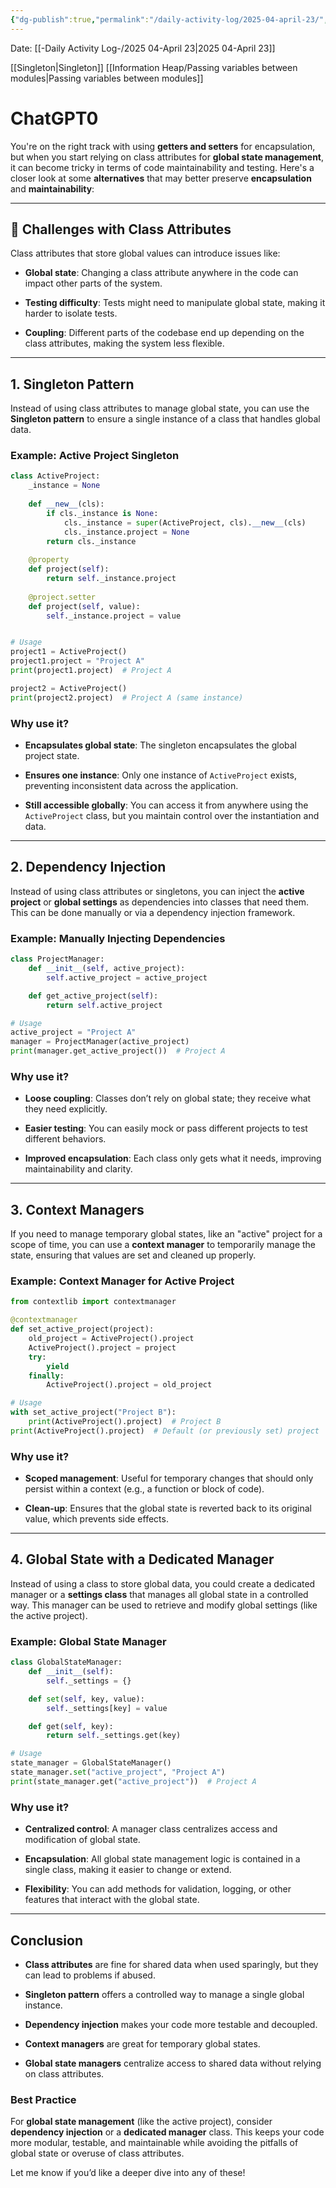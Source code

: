 ```yaml
---
{"dg-publish":true,"permalink":"/daily-activity-log/2025-04-april-23/","noteIcon":"","created":"2025-05-20T09:18:15.608-05:00"}
---
```


Date: [[-Daily Activity Log-/2025 04-April 23\|2025 04-April 23]]


[[Singleton\|Singleton]]
[[Information Heap/Passing variables between modules\|Passing variables between modules]]
# ChatGPT0

You're on the right track with using **getters and setters** for encapsulation, but when you start relying on class attributes for **global state management**, it can become tricky in terms of code maintainability and testing. Here's a closer look at some **alternatives** that may better preserve **encapsulation** and **maintainability**:

---

## 🚧 **Challenges with Class Attributes**

Class attributes that store global values can introduce issues like:

- **Global state**: Changing a class attribute anywhere in the code can impact other parts of the system.
    
- **Testing difficulty**: Tests might need to manipulate global state, making it harder to isolate tests.
    
- **Coupling**: Different parts of the codebase end up depending on the class attributes, making the system less flexible.
    

---

## 1. **Singleton Pattern**

Instead of using class attributes to manage global state, you can use the **Singleton pattern** to ensure a single instance of a class that handles global data.

### Example: Active Project Singleton

```python
class ActiveProject:
    _instance = None
    
    def __new__(cls):
        if cls._instance is None:
            cls._instance = super(ActiveProject, cls).__new__(cls)
            cls._instance.project = None
        return cls._instance
    
    @property
    def project(self):
        return self._instance.project
    
    @project.setter
    def project(self, value):
        self._instance.project = value


# Usage
project1 = ActiveProject()
project1.project = "Project A"
print(project1.project)  # Project A

project2 = ActiveProject()
print(project2.project)  # Project A (same instance)
```

### Why use it?

- **Encapsulates global state**: The singleton encapsulates the global project state.
    
- **Ensures one instance**: Only one instance of `ActiveProject` exists, preventing inconsistent data across the application.
    
- **Still accessible globally**: You can access it from anywhere using the `ActiveProject` class, but you maintain control over the instantiation and data.
    

---

## 2. **Dependency Injection**

Instead of using class attributes or singletons, you can inject the **active project** or **global settings** as dependencies into classes that need them. This can be done manually or via a dependency injection framework.

### Example: Manually Injecting Dependencies

```python
class ProjectManager:
    def __init__(self, active_project):
        self.active_project = active_project

    def get_active_project(self):
        return self.active_project

# Usage
active_project = "Project A"
manager = ProjectManager(active_project)
print(manager.get_active_project())  # Project A
```

### Why use it?

- **Loose coupling**: Classes don’t rely on global state; they receive what they need explicitly.
    
- **Easier testing**: You can easily mock or pass different projects to test different behaviors.
    
- **Improved encapsulation**: Each class only gets what it needs, improving maintainability and clarity.
    

---

## 3. **Context Managers**

If you need to manage temporary global states, like an "active" project for a scope of time, you can use a **context manager** to temporarily manage the state, ensuring that values are set and cleaned up properly.

### Example: Context Manager for Active Project

```python
from contextlib import contextmanager

@contextmanager
def set_active_project(project):
    old_project = ActiveProject().project
    ActiveProject().project = project
    try:
        yield
    finally:
        ActiveProject().project = old_project

# Usage
with set_active_project("Project B"):
    print(ActiveProject().project)  # Project B
print(ActiveProject().project)  # Default (or previously set) project
```

### Why use it?

- **Scoped management**: Useful for temporary changes that should only persist within a context (e.g., a function or block of code).
    
- **Clean-up**: Ensures that the global state is reverted back to its original value, which prevents side effects.
    

---

## 4. **Global State with a Dedicated Manager**

Instead of using a class to store global data, you could create a dedicated manager or a **settings class** that manages all global state in a controlled way. This manager can be used to retrieve and modify global settings (like the active project).

### Example: Global State Manager

```python
class GlobalStateManager:
    def __init__(self):
        self._settings = {}

    def set(self, key, value):
        self._settings[key] = value

    def get(self, key):
        return self._settings.get(key)

# Usage
state_manager = GlobalStateManager()
state_manager.set("active_project", "Project A")
print(state_manager.get("active_project"))  # Project A
```

### Why use it?

- **Centralized control**: A manager class centralizes access and modification of global state.
    
- **Encapsulation**: All global state management logic is contained in a single class, making it easier to change or extend.
    
- **Flexibility**: You can add methods for validation, logging, or other features that interact with the global state.
    

---

## Conclusion

- **Class attributes** are fine for shared data when used sparingly, but they can lead to problems if abused.
    
- **Singleton pattern** offers a controlled way to manage a single global instance.
    
- **Dependency injection** makes your code more testable and decoupled.
    
- **Context managers** are great for temporary global states.
    
- **Global state managers** centralize access to shared data without relying on class attributes.
    

### Best Practice

For **global state management** (like the active project), consider **dependency injection** or a **dedicated manager** class. This keeps your code more modular, testable, and maintainable while avoiding the pitfalls of global state or overuse of class attributes.

Let me know if you’d like a deeper dive into any of these!